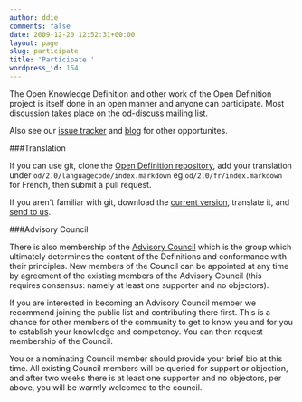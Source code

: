 ```yaml
---
author: ddie
comments: false
date: 2009-12-20 12:52:31+00:00
layout: page
slug: participate
title: 'Participate '
wordpress_id: 154
---
```


The Open Knowledge Definition and other work of the Open Definition project is itself done in an open manner and anyone can participate. Most discussion takes place on the [od-discuss mailing list](http://lists.okfn.org/mailman/listinfo/od-discuss).

Also see our [issue tracker](https://github.com/okfn/opendefinition/issues) and [blog](/update/) for other opportunites.

###Translation

If you can use git, clone the [Open Definition repository](https://github.com/okfn/opendefinition), add your translation under `od/2.0/languagecode/index.markdown` eg `od/2.0/fr/index.markdown` for French, then submit a pull request.

If you aren't familiar with git, download the [current version](https://raw.githubusercontent.com/okfn/opendefinition/gh-pages/od/index.markdown), translate it, and [send to us](/contact).

###Advisory Council

There is also membership of the [Advisory Council](/advisory-council) which is the group which ultimately determines the content of the Definitions and conformance with their principles. New members of the Council can be appointed at any time by agreement of the existing members of the Advisory Council (this requires consensus: namely at least one supporter and no objectors).

If you are interested in becoming an Advisory Council member we recommend joining the public list and contributing there first. This is a chance for other members of the community to get to know you and for you to establish your knowledge and competency. You can then request membership of the Council.

You or a nominating Council member should provide your brief bio at this time. All existing Council members will be queried for support or objection, and after two weeks there is at least one supporter and no objectors, per above, you will be warmly welcomed to the council.
